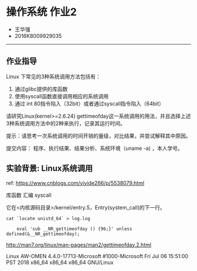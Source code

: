 # 操作系统 作业2

* 王华强
* 2016K8009929035

***

## 作业指导
 
Linux 下常见的3种系统调用方法包括有：
1. 通过glibc提供的库函数
2. 使用syscall函数直接调用相应的系统调用
3. 通过 int 80指令陷入（32bit）或者通过syscall指令陷入（64bit）

请研究Linux(kernel>=2.6.24) gettimeofday这一系统调用的用法，并且选择上述3种系统调用方法中的2种来执行，记录其运行时间。

提示：请思考一次系统调用的时间开销的量级，对比结果，并尝试解释其中原因。

提交内容： 程序、执行结果、结果分析、系统环境（uname -a) ，本人学号。

## 实验背景: Linux系统调用

ref: https://www.cnblogs.com/yiyide266/p/5538079.html

库函数
汇编
syscall

它在<内核源码目录>/kernel/entry.S，Entry(system_call)的下一行。

```
cat `locate unistd_64` > log.log
```

```
    eval 'sub __NR_gettimeofday () {96;}' unless defined(&__NR_gettimeofday);
```

http://man7.org/linux/man-pages/man2/gettimeofday.2.html


Linux AW-OMEN 4.4.0-17713-Microsoft #1000-Microsoft Fri Jul 06 15:51:00 PST 2018 x86_64 x86_64 x86_64 GNU/Linux
